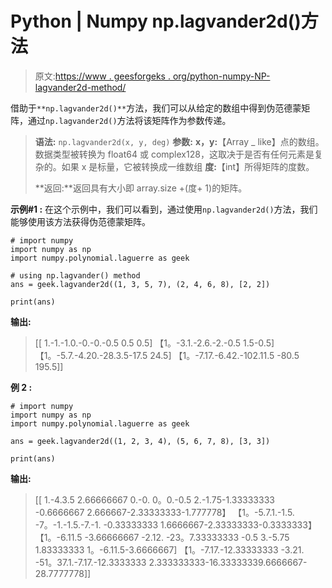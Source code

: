 # Python | Numpy np.lagvander2d()方法

> 原文:[https://www . geesforgeks . org/python-numpy-NP-lagvander2d-method/](https://www.geeksforgeeks.org/python-numpy-np-lagvander2d-method/)

借助于`**np.lagvander2d()**`方法，我们可以从给定的数组中得到伪范德蒙矩阵，通过`np.lagvander2d()`方法将该矩阵作为参数传递。

> **语法:** `np.lagvander2d(x, y, deg)`
> **参数:**
> **x，y:**【Array _ like】点的数组。数据类型被转换为 float64 或 complex128，这取决于是否有任何元素是复杂的。如果 x 是标量，它被转换成一维数组
> **度:**【int】所得矩阵的度数。
> 
> **返回:**返回具有大小即 array.size +(度+ 1)的矩阵。

**示例#1 :**
在这个示例中，我们可以看到，通过使用`np.lagvander2d()`方法，我们能够使用该方法获得伪范德蒙矩阵。

```
# import numpy
import numpy as np
import numpy.polynomial.laguerre as geek

# using np.lagvander() method
ans = geek.lagvander2d((1, 3, 5, 7), (2, 4, 6, 8), [2, 2])

print(ans)
```

**输出:**

> [[ 1.-1.-1.0.-0.-0.-0.5 0.5 0.5]
> 【1。-3.1.-2.6.-2.-0.5 1.5-0.5]
> 【1。-5.7.-4.20.-28.3.5-17.5 24.5]
> 【1。-7.17.-6.42.-102.11.5 -80.5 195.5]]

**例 2 :**

```
# import numpy
import numpy as np
import numpy.polynomial.laguerre as geek

ans = geek.lagvander2d((1, 2, 3, 4), (5, 6, 7, 8), [3, 3])

print(ans)
```

**输出:**

> [[ 1.-4.3.5 2.66666667 0.-0.
> 0。0.-0.5 2.-1.75-1.33333333
> -0.6666667 2.666667-2.33333333-1.777778】
> 【1。-5.7.1.-1.5.
> -7。-1.-1.5.-7.-1.
> -0.33333333 1.6666667-2.33333333-0.3333333】
> 【1。-6.11.5 -3.66666667 -2.12.
> -23。7.33333333 -0.5 3.-5.75 1.83333333
> 1。-6.11.5-3.6666667]
> 【1。-7.17.-12.33333333 -3.21.
> -51。37.1.-7.17.-12.3333333
> 2.333333333-16.33333339.6666667-28.7777778]]